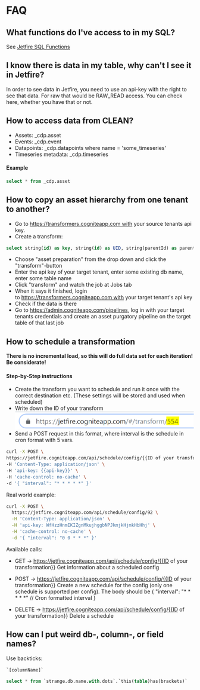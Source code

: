 # FAQ

## What functions do I've access to in my SQL?
See [Jetfire SQL Functions](../concepts/jetfire-sql-functions.md)

## I know there is data in my table, why can't I see it in Jetfire?
In order to see data in Jetfire, you need to use an api-key with the right to see that data. For raw that would be RAW_READ access. You can check here, whether you have that or not.

## How to access data from CLEAN?
* Assets: _cdp.asset
* Events: _cdp.event
* Datapoints: _cdp.datapoints where name = 'some_timeseries'
* Timeseries metadata: _cdp.timeseries
#### Example
```sql
select * from _cdp.asset
```

## How to copy an asset hierarchy from one tenant to another?
* Go to https://transformers.cogniteapp.com with your source tenants api key.
* Create a transform:
```sql
select string(id) as key, string(id) as UID, string(parentId) as parentUID, name, description as description, to_json(metadata) as metadata from _cdp.asset
```
* Choose "asset preparation" from the drop down and click the "transform"-button
* Enter the api key of your target tenant, enter some existing db name, enter some table name
* Click "transform" and watch the job at Jobs tab
* When it says it finished, login to https://transformers.cogniteapp.com with your target tenant's api key
* Check if the data is there
* Go to https://admin.cogniteapp.com/pipelines, log in with your target tenants credentials and create an asset purgatory pipeline on the target table of that last job

## How to schedule a transformation
**There is no incremental load, so this will do full data set for each iteration! Be considerate!**

#### Step-by-Step instructions
* Create the transform you want to schedule and run it once with the correct destination etc. (These settings will be stored and used when scheduled)
* Write down the ID of your transform ![](03_transform_url.png)
* Send a POST request in this format, where interval is the schedule in cron format with 5 vars.
```sh
curl -X POST \
https://jetfire.cogniteapp.com/api/schedule/config/{{ID of your transformation}}\
-H 'Content-Type: application/json' \
-H 'api-key: {{api-key}}' \
-H 'cache-control: no-cache' \
-d '{ "interval": "* * * * *" }'
```
Real world example:
```sh
curl -X POST \
  https://jetfire.cogniteapp.com/api/schedule/config/92 \
  -H 'Content-Type: application/json' \
  -H 'api-key: WfHzzHnmIKIZgnMkujhggbNPJkmjkHjmkHbHhj' \
  -H 'cache-control: no-cache' \
  -d '{ "interval": "0 0 * * *" }'
```

Available calls:

* GET -> https://jetfire.cogniteapp.com/api/schedule/config/{{ID of your transformation}}
Get information about a scheduled config


* POST -> https://jetfire.cogniteapp.com/api/schedule/config/{{ID of your transformation}}
Create a new schedule for the config (only one schedule is supported per config). The body should be
{ "interval": "* * * * *" // Cron formatted interval }


* DELETE -> https://jetfire.cogniteapp.com/api/schedule/config/{{ID of your transformation}}
Delete a schedule


## How can I put weird db-, column-, or field names?
Use backticks: 
```sql
`[columnName]`
```
```sql
select * from `strange.db.name.with.dots`.`this(table)has(brackets)`
```
